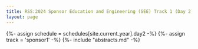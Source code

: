 ```yaml
---
title: RSS:2024 Sponsor Education and Engineering (SEE) Track 1 (Day 2)
layout: page
---
```

{%- assign schedule = schedules[site.current_year].day2 -%}
{%- assign track = 'sponsor1' -%}
{%- include "abstracts.md" -%}